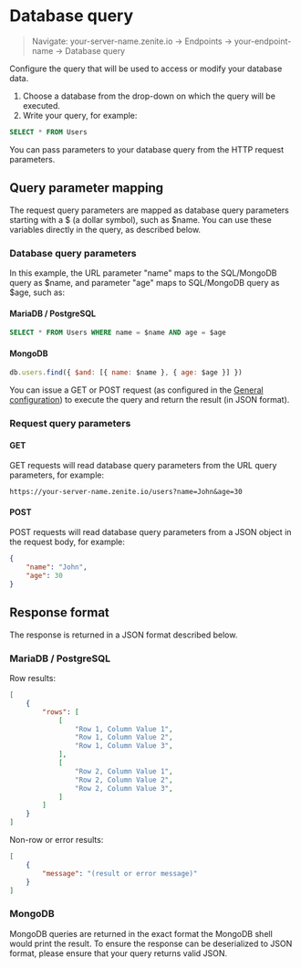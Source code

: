 # Database query

> Navigate: your-server-name.zenite.io -> Endpoints -> your-endpoint-name -> Database query

Configure the query that will be used to access or modify your database data.

1. Choose a database from the drop-down on which the query will be executed.
2. Write your query, for example:

```sql
SELECT * FROM Users
```

You can pass parameters to your database query from the HTTP request parameters.

## Query parameter mapping

The request query parameters are mapped as database query parameters starting with a $ (a dollar symbol), such as $name. You can use these variables directly in the query, as described below.

### Database query parameters

In this example, the URL parameter "name" maps to the SQL/MongoDB query as $name, and parameter "age" maps to SQL/MongoDB query as $age, such as:

#### MariaDB / PostgreSQL

```sql
SELECT * FROM Users WHERE name = $name AND age = $age
```

#### MongoDB
```javascript
db.users.find({ $and: [{ name: $name }, { age: $age }] })
```

You can issue a GET or POST request (as configured in the [General configuration](endpoints/general.md)) to execute the query and return the result (in JSON format).

### Request query parameters

#### GET

GET requests will read database query parameters from the URL query parameters, for example:
```
https://your-server-name.zenite.io/users?name=John&age=30
```

#### POST

POST requests will read database query parameters from a JSON object in the request body, for example:

```json
{
    "name": "John",
    "age": 30
}
```

## Response format

The response is returned in a JSON format described below.

### MariaDB / PostgreSQL

Row results:
```json
[
    {
        "rows": [
            [
                "Row 1, Column Value 1",
                "Row 1, Column Value 2",
                "Row 1, Column Value 3",
            ],
            [
                "Row 2, Column Value 1",
                "Row 2, Column Value 2",
                "Row 2, Column Value 3",
            ]
        ]
    }
]
```

Non-row or error results:
```json
[
    {
        "message": "(result or error message)"
    }
]
```

### MongoDB

MongoDB queries are returned in the exact format the MongoDB shell would print the result. To ensure the response can be deserialized to JSON format, please ensure that your query returns valid JSON.